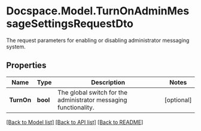 # Docspace.Model.TurnOnAdminMessageSettingsRequestDto
The request parameters for enabling or disabling administrator messaging system.

## Properties

Name | Type | Description | Notes
------------ | ------------- | ------------- | -------------
**TurnOn** | **bool** | The global switch for the administrator messaging functionality. | [optional] 

[[Back to Model list]](../README.md#documentation-for-models) [[Back to API list]](../README.md#documentation-for-api-endpoints) [[Back to README]](../README.md)

